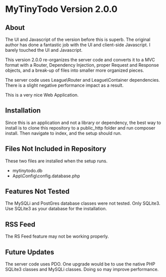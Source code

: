 # MyTinyTodo Version 2.0.0

## About

The UI and Javascript of the version before this is superb. The original author has done a fantastic job with the UI and client-side Javascript. I barely touched the UI and Javascript.

This version 2.0.0 re-organizes the server code and converts it to a MVC format with a Router, Dependency Injection, proper Request and Response objects, and a break-up of files into smaller more organized pieces.

The server code uses League\Router and League\Container dependencies. There is a slight negative performance impact as a result.

This is a very nice Web Application.

## Installation

Since this is an application and not a library or dependency, the best way to install is to clone this repository to a public_http folder and run composer install. Then navigate to index, and the setup should run.

## Files Not Included in Repository

These two files are installed when the setup runs.

- mytinytodo.db
- App\Config\config.database.php

## Features Not Tested

The MySQLi and PostGres database classes were not tested. Only SQLite3. Use SQLite3 as your database for the installation.

## RSS Feed

The RS Feed feature may not be working properly.

## Future Updates

The server code uses PDO. One upgrade would be to use the native PHP SQLite3 classes and MySQLi classes. Doing so may improve performance.
